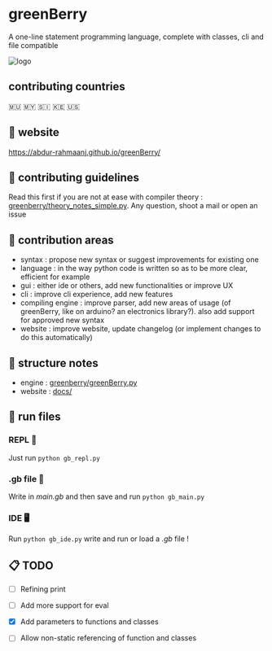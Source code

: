 # greenBerry 
A one-line statement programming language, complete with classes, cli and file compatible

![logo](docs/favicon.ico?raw=true "greenBerry")

## contributing countries
🇲🇺 🇲🇾 🇸🇮 🇰🇪 🇺🇸

## 🔗 website
https://abdur-rahmaanj.github.io/greenBerry/

## 📖 contributing guidelines

Read this first if you are not at ease with compiler theory : [greenberry/theory_notes_simple.py](https://github.com/Abdur-rahmaanJ/greenBerry/blob/master/greenberry/theory_notes_simple.py). Any question, shoot a mail or open an issue

## 🌄 contribution areas

- syntax : propose new syntax or suggest improvements for existing one
- language : in the way python code is written so as to be more clear, efficient for example
- gui : either ide or others, add new functionalities or improve UX
- cli : improve cli experience, add new features
- compiling engine : improve parser, add new areas of usage (of greenBerry, like on arduino? an electronics library?). also add support for approved new syntax
- website : improve website, update changelog (or implement changes to do this automatically)

## 🏢 structure notes

- engine : [greenberry/greenBerry.py](https://github.com/Abdur-rahmaanJ/greenBerry/blob/master/greenberry/greenBerry.py)
- website : [docs/](https://github.com/Abdur-rahmaanJ/greenBerry/tree/master/docs)

## 🌊 run files

### REPL 🔧 

Just run `python gb_repl.py`

### .gb file 📁 

Write in *main.gb* and then save and run `python gb_main.py`

### IDE 🖥️ 

Run `python gb_ide.py` write and run or load a *.gb* file !

## 📋 TODO 
- [ ] Refining print
- [ ] Add more support for eval
- [x] Add parameters to functions and classes
- [ ] Allow non-static referencing of function and classes

